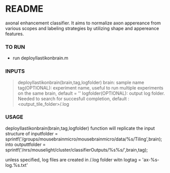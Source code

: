 # README #

axonal enhancement classifier. It aims to normalize axon appereance from various scopes and labeling strategies by utilizing shape and appereance features. 

### TO RUN ###

* run deployIlastikonbrain.m

### INPUTS ###
>deployIlastikonbrain(brain,tag,logfolder)
>brain: sample name
>tag(OPTIONAL): experiment name, useful to run multiple experiments on the same brain, default = ''
>logfolder(OPTIONAL): output log folder. Needed to search for succesfull completion, default : <output_tile_folder>/.log

### USAGE ### 
deployIlastikonbrain(brain,tag,logfolder) function will replicate the input structure of inputfolder = sprintf('/groups/mousebrainmicro/mousebrainmicro/data/%s/Tiling',brain); into 
outputtfolder = sprintf('/nrs/mouselight/cluster/classifierOutputs/%s%s/',brain,tag);

unless specified, log files are created in <outputfolder>/.log folder witn logtag = 'ax-%s-log.%s.txt'

